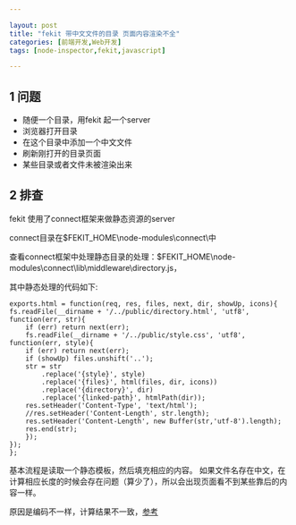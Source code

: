 ```yaml
---

layout: post
title: "fekit 带中文文件的目录 页面内容渲染不全"
categories: [前端开发,Web开发]
tags: [node-inspector,fekit,javascript]

---
```


## 1 问题
+ 随便一个目录，用fekit 起一个server
+ 浏览器打开目录
+ 在这个目录中添加一个中文文件
+ 刷新刚打开的目录页面
+ 某些目录或者文件未被渲染出来

## 2 排查 
fekit 使用了connect框架来做静态资源的server 

connect目录在$FEKIT_HOME\node-modules\connect\中

查看connect框架中处理静态目录的处理：$FEKIT_HOME\node-modules\connect\lib\middleware\directory.js，

其中静态处理的代码如下:

    exports.html = function(req, res, files, next, dir, showUp, icons){
    fs.readFile(__dirname + '/../public/directory.html', 'utf8', function(err, str){
        if (err) return next(err);
        fs.readFile(__dirname + '/../public/style.css', 'utf8', function(err, style){
        if (err) return next(err);
        if (showUp) files.unshift('..');
        str = str
            .replace('{style}', style)
            .replace('{files}', html(files, dir, icons))
            .replace('{directory}', dir)
            .replace('{linked-path}', htmlPath(dir));
        res.setHeader('Content-Type', 'text/html');
        //res.setHeader('Content-Length', str.length);
        res.setHeader('Content-Length', new Buffer(str,'utf-8').length);
        res.end(str);
        });
    });
    };

基本流程是读取一个静态模板，然后填充相应的内容。
如果文件名存在中文，在计算相应长度的时候会存在问题（算少了），所以会出现页面看不到某些靠后的内容一样。

原因是编码不一样，计算结果不一致，[参考](http://www.ruanyifeng.com/blog/2014/12/unicode.html)